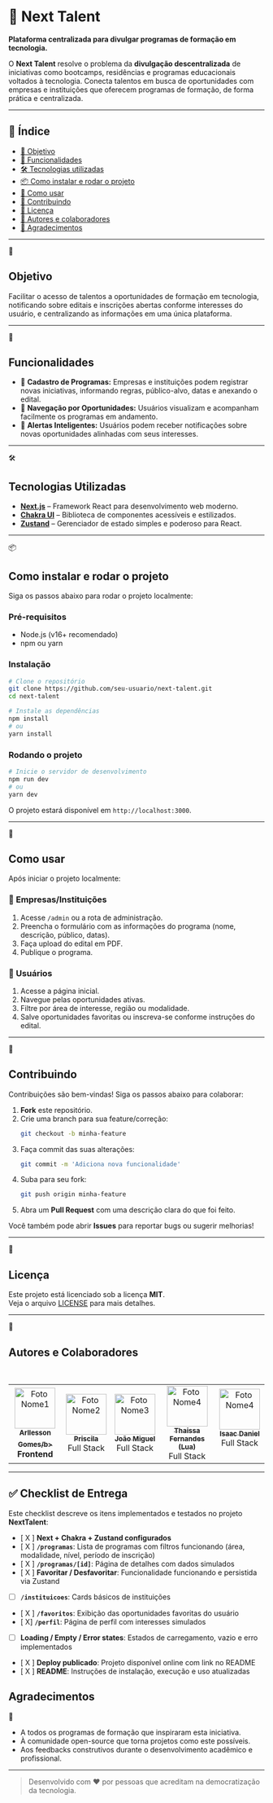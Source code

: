 # 🚀 Next Talent

**Plataforma centralizada para divulgar programas de formação em tecnologia.**

O **Next Talent** resolve o problema da **divulgação descentralizada** de iniciativas como bootcamps, residências e programas educacionais voltados à tecnologia. Conecta talentos em busca de oportunidades com empresas e instituições que oferecem programas de formação, de forma prática e centralizada.

---

## 📌 Índice

- [🎯 Objetivo](#objetivo)
- [🧩 Funcionalidades](#funcionalidades)
- [🛠 Tecnologias utilizadas](#tecnologias-utilizadas)
- [📦 Como instalar e rodar o projeto](#como-instalar-e-rodar-o-projeto)
- [🚀 Como usar](#como-usar)
- [🤝 Contribuindo](#contribuindo)
- [📝 Licença](#licença)
- [👥 Autores e colaboradores](#autores-e-colaboradores)
- [🙏 Agradecimentos](#agradecimentos)

---
🎯
## Objetivo

Facilitar o acesso de talentos a oportunidades de formação em tecnologia, notificando sobre editais e inscrições abertas conforme interesses do usuário, e centralizando as informações em uma única plataforma.

---
🧩
## Funcionalidades

- 🏢 **Cadastro de Programas:** Empresas e instituições podem registrar novas iniciativas, informando regras, público-alvo, datas e anexando o edital.
- 👥 **Navegação por Oportunidades:** Usuários visualizam e acompanham facilmente os programas em andamento.
- 🔔 **Alertas Inteligentes:** Usuários podem receber notificações sobre novas oportunidades alinhadas com seus interesses.

---
🛠
## Tecnologias Utilizadas

- [**Next.js**](https://nextjs.org/) – Framework React para desenvolvimento web moderno.
- [**Chakra UI**](https://chakra-ui.com/) – Biblioteca de componentes acessíveis e estilizados.
- [**Zustand**](https://zustand-demo.pmnd.rs/) – Gerenciador de estado simples e poderoso para React.

---
📦
## Como instalar e rodar o projeto

Siga os passos abaixo para rodar o projeto localmente:

### Pré-requisitos

- Node.js (v16+ recomendado)
- npm ou yarn

### Instalação

```bash
# Clone o repositório
git clone https://github.com/seu-usuario/next-talent.git
cd next-talent

# Instale as dependências
npm install
# ou
yarn install
```

### Rodando o projeto

```bash
# Inicie o servidor de desenvolvimento
npm run dev
# ou
yarn dev
```

O projeto estará disponível em `http://localhost:3000`.

---
🚀
## Como usar

Após iniciar o projeto localmente:

### 🏢 Empresas/Instituições

1. Acesse `/admin` ou a rota de administração.
2. Preencha o formulário com as informações do programa (nome, descrição, público, datas).
3. Faça upload do edital em PDF.
4. Publique o programa.

### 👤 Usuários

1. Acesse a página inicial.
2. Navegue pelas oportunidades ativas.
3. Filtre por área de interesse, região ou modalidade.
4. Salve oportunidades favoritas ou inscreva-se conforme instruções do edital.

---
🤝
## Contribuindo

Contribuições são bem-vindas! Siga os passos abaixo para colaborar:

1. **Fork** este repositório.
2. Crie uma branch para sua feature/correção:
   ```bash
   git checkout -b minha-feature
   ```
3. Faça commit das suas alterações:
   ```bash
   git commit -m 'Adiciona nova funcionalidade'
   ```
4. Suba para seu fork:
   ```bash
   git push origin minha-feature
   ```
5. Abra um **Pull Request** com uma descrição clara do que foi feito.

Você também pode abrir **Issues** para reportar bugs ou sugerir melhorias!

---
📝
## Licença

Este projeto está licenciado sob a licença **MIT**.  
Veja o arquivo [LICENSE](LICENSE) para mais detalhes.

---
👥
## Autores e Colaboradores

<table>
  <tr>
    <td align="center">
      <a href="https://github.com/arllekws">
        <img src="https://avatars.githubusercontent.com/arllekws" width="80px;" alt="Foto Nome1"/>
        <br /><sub><b>Arllesson Gomes/b></sub>
      </a>
      <br />Frontend
    </td>
    <td align="center">
      <a href="https://github.com/PriscilaMdeLima">
        <img src="https://avatars.githubusercontent.com/PriscilaMdeLima" width="80px;" alt="Foto Nome2"/>
        <br /><sub><b>Priscila</b></sub>
      </a>
      <br />Full Stack
    </td>
    <td align="center">
      <a href="https://github.com/Joao-Miguel-F">
        <img src="https://avatars.githubusercontent.com/Joao-Miguel-F" width="80px;" alt="Foto Nome3"/>
        <br /><sub><b>João Miguel</b></sub>
      </a>
      <br />Full Stack
    </td>
    <td align="center">
      <a href="https://github.com/tfsLua">
        <img src="https://avatars.githubusercontent.com/tfsLua" width="80px;" alt="Foto Nome4"/>
        <br /><sub><b>Thaissa Fernandes (Lua)</b></sub>
      </a>
      <br />Full Stack
    </td>
    <td align="center">
      <a href="https://github.com/Isaac-Daniel-A-D">
        <img src="https://avatars.githubusercontent.com/Isaac-Daniel-A-D" width="80px;" alt="Foto Nome4"/>
        <br /><sub><b>Isaac Daniel</b></sub>
      </a>
      <br />Full Stack
    </td>
  </tr>
</table>

---


## ✅ Checklist de Entrega

Este checklist descreve os itens implementados e testados no projeto **NextTalent**:

- [ X ] **Next + Chakra + Zustand configurados**  
- [ X ] **`/programas`**: Lista de programas com filtros funcionando (área, modalidade, nível, período de inscrição)  
- [ X ] **`/programas/[id]`**: Página de detalhes com dados simulados  
- [ X ] **Favoritar / Desfavoritar**: Funcionalidade funcionando e persistida via Zustand  
- [ ] **`/instituicoes`**: Cards básicos de instituições  
- [ X ] **`/favoritos`**: Exibição das oportunidades favoritas do usuário  
- [ X] **`/perfil`**: Página de perfil com interesses simulados  
- [ ] **Loading / Empty / Error states**: Estados de carregamento, vazio e erro implementados  
- [ X ] **Deploy publicado**: Projeto disponível online com link no README  
- [ X ] **README**: Instruções de instalação, execução e uso atualizadas


## Agradecimentos
🙏
- A todos os programas de formação que inspiraram esta iniciativa.
- À comunidade open-source que torna projetos como este possíveis.
- Aos feedbacks construtivos durante o desenvolvimento acadêmico e profissional.

---

> Desenvolvido com ❤️ por pessoas que acreditam na democratização da tecnologia.